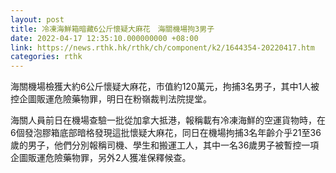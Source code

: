 ```yaml
---
layout: post
title: 冷凍海鮮箱暗藏6公斤懷疑大麻花　海關機場拘3男子
date: 2022-04-17 12:35:10.000000000 +08:00
link: https://news.rthk.hk/rthk/ch/component/k2/1644354-20220417.htm
categories: rthk
---
```


海關機場檢獲大約6公斤懷疑大麻花，市值約120萬元，拘捕3名男子，其中1人被控企圖販運危險藥物罪，明日在粉嶺裁判法院提堂。

海關人員前日在機場查驗一批從加拿大抵港，報稱載有冷凍海鮮的空運貨物時，在6個發泡膠箱底部暗格發現這批懷疑大麻花，同日在機場拘捕3名年齡介乎21至36歲的男子，他們分別報稱司機、學生和搬運工人，其中一名36歲男子被暫控一項企圖販運危險藥物罪，另外2人獲准保釋候查。
